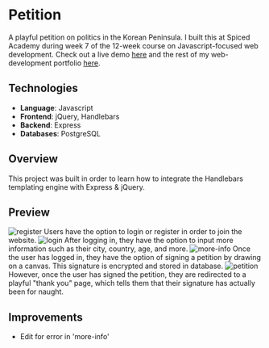 # Petition
A playful petition on politics in the Korean Peninsula. I built this at Spiced Academy during week 7 of the 12-week course on Javascript-focused web development. Check out a live demo [here](https://aleesteele-petition.herokuapp.com/) and the rest of my web-development portfolio [here](https://github.com/aleesteele/portfolio).

## Technologies
- **Language**: Javascript
- **Frontend**: jQuery, Handlebars
- **Backend**: Express
- **Databases**: PostgreSQL

## Overview
This project was built in order to learn how to integrate the Handlebars templating engine with Express & jQuery.

## Preview
![register](https://github.com/aleesteele/petition/blog/master/public/register.png)
Users have the option to login or register in order to join the website.
![login](https://github.com/aleesteele/petition/blog/master/public/login.png)
After logging in, they have the option to input more information such as their city, country, age, and more.
![more-info](https://github.com/aleesteele/petition/blog/master/public/more-info.png)
Once the user has logged in, they have the option of signing a petition by drawing on a canvas. This signature is encrypted and stored in database.
![petition](https://github.com/aleesteele/petition/blog/master/public/petition.png)
However, once the user has signed the petition, they are redirected to a playful "thank you" page, which tells them that their signature has actually been for naught.


## Improvements
- Edit for error in 'more-info'
